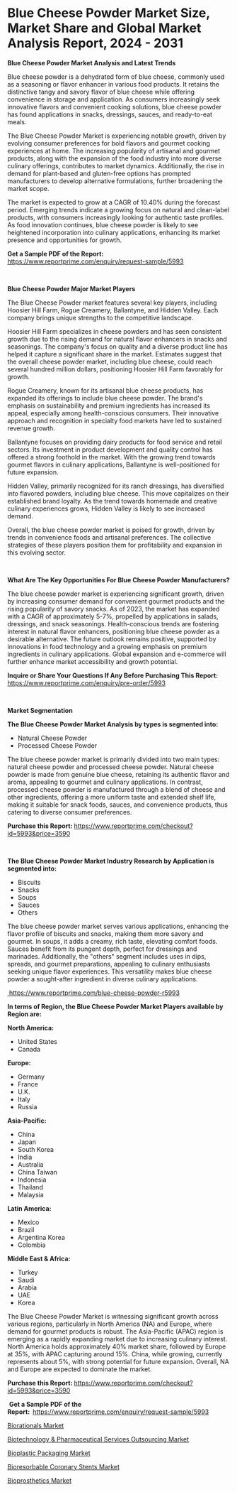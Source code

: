 <p><h1>Blue Cheese Powder Market Size, Market Share and Global Market Analysis Report, 2024 - 2031</h1></p><p><strong>Blue Cheese Powder Market Analysis and Latest Trends</strong></p>
<p><p>Blue cheese powder is a dehydrated form of blue cheese, commonly used as a seasoning or flavor enhancer in various food products. It retains the distinctive tangy and savory flavor of blue cheese while offering convenience in storage and application. As consumers increasingly seek innovative flavors and convenient cooking solutions, blue cheese powder has found applications in snacks, dressings, sauces, and ready-to-eat meals.</p><p>The Blue Cheese Powder Market is experiencing notable growth, driven by evolving consumer preferences for bold flavors and gourmet cooking experiences at home. The increasing popularity of artisanal and gourmet products, along with the expansion of the food industry into more diverse culinary offerings, contributes to market dynamics. Additionally, the rise in demand for plant-based and gluten-free options has prompted manufacturers to develop alternative formulations, further broadening the market scope.</p><p>The market is expected to grow at a CAGR of 10.40% during the forecast period. Emerging trends indicate a growing focus on natural and clean-label products, with consumers increasingly looking for authentic taste profiles. As food innovation continues, blue cheese powder is likely to see heightened incorporation into culinary applications, enhancing its market presence and opportunities for growth.</p></p>
<p><strong>Get a Sample PDF of the Report:&nbsp;</strong> <a href="https://www.reportprime.com/enquiry/request-sample/5993?utm_campaign=1558&utm_medium=2&utm_source=Github&utm_content=ia&utm_term=24122024&utm_id=blue-cheese-powder">https://www.reportprime.com/enquiry/request-sample/5993</a></p>
<p>&nbsp;</p>
<p><strong>Blue Cheese Powder Major Market Players</strong></p>
<p><p>The Blue Cheese Powder market features several key players, including Hoosier Hill Farm, Rogue Creamery, Ballantyne, and Hidden Valley. Each company brings unique strengths to the competitive landscape.</p><p>Hoosier Hill Farm specializes in cheese powders and has seen consistent growth due to the rising demand for natural flavor enhancers in snacks and seasonings. The company's focus on quality and a diverse product line has helped it capture a significant share in the market. Estimates suggest that the overall cheese powder market, including blue cheese, could reach several hundred million dollars, positioning Hoosier Hill Farm favorably for growth.</p><p>Rogue Creamery, known for its artisanal blue cheese products, has expanded its offerings to include blue cheese powder. The brand's emphasis on sustainability and premium ingredients has increased its appeal, especially among health-conscious consumers. Their innovative approach and recognition in specialty food markets have led to sustained revenue growth.</p><p>Ballantyne focuses on providing dairy products for food service and retail sectors. Its investment in product development and quality control has offered a strong foothold in the market. With the growing trend towards gourmet flavors in culinary applications, Ballantyne is well-positioned for future expansion.</p><p>Hidden Valley, primarily recognized for its ranch dressings, has diversified into flavored powders, including blue cheese. This move capitalizes on their established brand loyalty. As the trend towards homemade and creative culinary experiences grows, Hidden Valley is likely to see increased demand.</p><p>Overall, the blue cheese powder market is poised for growth, driven by trends in convenience foods and artisanal preferences. The collective strategies of these players position them for profitability and expansion in this evolving sector.</p></p>
<p>&nbsp;</p>
<p><strong>What Are The Key Opportunities For Blue Cheese Powder Manufacturers?</strong></p>
<p><p>The blue cheese powder market is experiencing significant growth, driven by increasing consumer demand for convenient gourmet products and the rising popularity of savory snacks. As of 2023, the market has expanded with a CAGR of approximately 5-7%, propelled by applications in salads, dressings, and snack seasonings. Health-conscious trends are fostering interest in natural flavor enhancers, positioning blue cheese powder as a desirable alternative. The future outlook remains positive, supported by innovations in food technology and a growing emphasis on premium ingredients in culinary applications. Global expansion and e-commerce will further enhance market accessibility and growth potential.</p></p>
<p><strong>Inquire or Share Your Questions If Any Before Purchasing This Report:</strong> <a href="https://www.reportprime.com/enquiry/pre-order/5993?utm_campaign=1558&utm_medium=2&utm_source=Github&utm_content=ia&utm_term=24122024&utm_id=blue-cheese-powder">https://www.reportprime.com/enquiry/pre-order/5993</a></p>
<p>&nbsp;</p>
<p><strong>Market Segmentation</strong></p>
<p><strong>The Blue Cheese Powder Market Analysis by types is segmented into:</strong></p>
<p><ul><li>Natural Cheese Powder</li><li>Processed Cheese Powder</li></ul></p>
<p><p>The blue cheese powder market is primarily divided into two main types: natural cheese powder and processed cheese powder. Natural cheese powder is made from genuine blue cheese, retaining its authentic flavor and aroma, appealing to gourmet and culinary applications. In contrast, processed cheese powder is manufactured through a blend of cheese and other ingredients, offering a more uniform taste and extended shelf life, making it suitable for snack foods, sauces, and convenience products, thus catering to diverse consumer preferences.</p></p>
<p><strong>Purchase this Report:&nbsp;</strong><a href="https://www.reportprime.com/checkout?id=5993&price=3590&utm_campaign=1558&utm_medium=2&utm_source=Github&utm_content=ia&utm_term=24122024&utm_id=blue-cheese-powder">https://www.reportprime.com/checkout?id=5993&price=3590</a></p>
<p>&nbsp;</p>
<p><strong>The Blue Cheese Powder Market Industry Research by Application is segmented into:</strong></p>
<p><ul><li>Biscuits</li><li>Snacks</li><li>Soups</li><li>Sauces</li><li>Others</li></ul></p>
<p><p>The blue cheese powder market serves various applications, enhancing the flavor profile of biscuits and snacks, making them more savory and gourmet. In soups, it adds a creamy, rich taste, elevating comfort foods. Sauces benefit from its pungent depth, perfect for dressings and marinades. Additionally, the "others" segment includes uses in dips, spreads, and gourmet preparations, appealing to culinary enthusiasts seeking unique flavor experiences. This versatility makes blue cheese powder a sought-after ingredient in diverse culinary applications.</p></p>
<p><a href="https://www.reportprime.com/blue-cheese-powder-r5993?utm_campaign=1558&utm_medium=2&utm_source=Github&utm_content=ia&utm_term=24122024&utm_id=blue-cheese-powder">&nbsp;https://www.reportprime.com/blue-cheese-powder-r5993</a></p>
<p><strong>In terms of Region, the Blue Cheese Powder Market Players available by Region are:</strong></p>
<p>
    <p> <strong> North America: </strong>
        <ul>
            <li>United States</li>
            <li>Canada</li>
        </ul>
        </p> 
    <p> <strong> Europe: </strong>
        <ul>
            <li>Germany</li>
            <li>France</li>
            <li>U.K.</li>
            <li>Italy</li>
            <li>Russia</li>
        </ul>
        </p> 
    <p> <strong> Asia-Pacific: </strong>
        <ul>
            <li>China</li>
            <li>Japan</li>
            <li>South Korea</li>
            <li>India</li>
            <li>Australia</li>
            <li>China Taiwan</li>
            <li>Indonesia</li>
            <li>Thailand</li>
            <li>Malaysia</li>
        </ul>
        </p> 
    <p> <strong> Latin America: </strong>
        <ul>
            <li>Mexico</li>
            <li>Brazil</li>
            <li>Argentina Korea</li>
            <li>Colombia</li>
        </ul>
        </p> 
    <p> <strong> Middle East & Africa: </strong>
        <ul>
            <li>Turkey</li>
            <li>Saudi</li>
            <li>Arabia</li>
            <li>UAE</li>
            <li>Korea</li>
        </ul>
    </p>
    </p>
<p><p>The Blue Cheese Powder Market is witnessing significant growth across various regions, particularly in North America (NA) and Europe, where demand for gourmet products is robust. The Asia-Pacific (APAC) region is emerging as a rapidly expanding market due to increasing culinary interest. North America holds approximately 40% market share, followed by Europe at 35%, with APAC capturing around 15%. China, while growing, currently represents about 5%, with strong potential for future expansion. Overall, NA and Europe are expected to dominate the market.</p></p>
<p><strong>Purchase this Report: </strong><a href="https://www.reportprime.com/checkout?id=5993&price=3590&utm_campaign=1558&utm_medium=2&utm_source=Github&utm_content=ia&utm_term=24122024&utm_id=blue-cheese-powder">https://www.reportprime.com/checkout?id=5993&price=3590</a></p>
<p>&nbsp;<strong>Get a Sample PDF of the Report:&nbsp;&nbsp;</strong><a href="https://www.reportprime.com/enquiry/request-sample/5993?utm_campaign=1558&utm_medium=2&utm_source=Github&utm_content=ia&utm_term=24122024&utm_id=blue-cheese-powder">https://www.reportprime.com/enquiry/request-sample/5993</a></p>
<p><strong></strong></p>
<p><p><a href="https://www.linkedin.com/pulse/revenue-analysis-demand-forecast-biorationals-99-cagr-from-d8ejc?utm_campaign=1558&utm_medium=2&utm_source=Github&utm_content=ia&utm_term=24122024&utm_id=blue-cheese-powder">Biorationals Market</a></p><p><a href="https://www.linkedin.com/pulse/driving-forces-behind-biotechnology-pharmaceutical-services-outsourcing-mn3uc?utm_campaign=1558&utm_medium=2&utm_source=Github&utm_content=ia&utm_term=24122024&utm_id=blue-cheese-powder">Biotechnology & Pharmaceutical Services Outsourcing Market</a></p><p><a href="https://www.linkedin.com/pulse/bioplastic-packaging-industry-overview-2024-2031-market-trends-3sk5f?utm_campaign=1558&utm_medium=2&utm_source=Github&utm_content=ia&utm_term=24122024&utm_id=blue-cheese-powder">Bioplastic Packaging Market</a></p><p><a href="https://www.linkedin.com/pulse/delving-growth-market-bioresorbable-coronary-stents-expected-emzjc?utm_campaign=1558&utm_medium=2&utm_source=Github&utm_content=ia&utm_term=24122024&utm_id=blue-cheese-powder">Bioresorbable Coronary Stents Market</a></p><p><a href="https://www.linkedin.com/pulse/detailed-bioprosthetics-market-analysis-expected-cagr-126-from-nsjhc?utm_campaign=1558&utm_medium=2&utm_source=Github&utm_content=ia&utm_term=24122024&utm_id=blue-cheese-powder">Bioprosthetics Market</a></p></p>